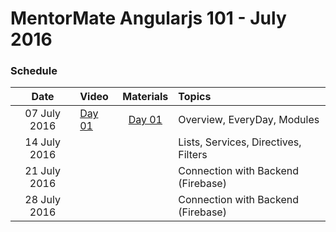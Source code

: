 # MentorMate Angularjs 101 - July 2016

### Schedule

| Date        | Video     | Materials| Topics       |
|:-----------:|:----------|:-----------:|:-------------|
|07 July 2016|[Day 01](https://drive.google.com/open?id=0ByxE7eBMjCOYYXlrWjc2WFVHZ2c)|[Day 01](https://github.com/dimitardanailov/angularjs101/blob/master/Day01/Overview.md)|Overview, EveryDay, Modules|
|14 July 2016|||Lists, Services, Directives, Filters|
|21 July 2016|||Connection with Backend (Firebase)|
|28 July 2016|||Connection with Backend (Firebase)|
